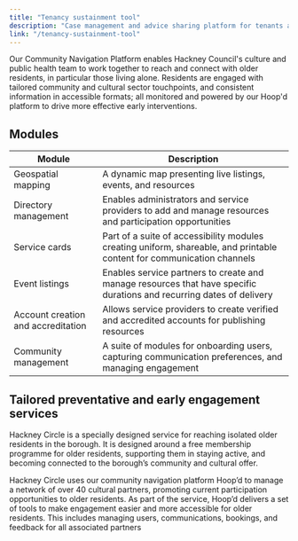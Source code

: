 ```yaml
---
title: "Tenancy sustainment tool"
description: "Case management and advice sharing platform for tenants at risk of losing their home."
link: "/tenancy-sustainment-tool"
---
```


Our Community Navigation Platform enables Hackney Council's culture and public health team to work together to reach and connect with older residents, in particular those living alone. Residents are engaged with tailored community and cultural sector touchpoints, and consistent information in accessible formats; all monitored and powered by our Hoop'd platform to drive more effective early interventions.

<section>
  <h2>Modules</h2>
  <table>
    <thead>
      <tr>
        <th>Module</th>
        <th>Description</th>
      </tr>
    </thead>
    <tbody>
      <tr>
        <td>Geospatial mapping</td>
        <td>A dynamic map presenting live listings, events, and resources</td>
      </tr>
      <tr>
        <td>Directory management</td>
        <td>Enables administrators and service providers to add and manage resources and participation opportunities</td>
      </tr>
      <tr>
        <td>Service cards</td>
        <td>Part of a suite of accessibility modules creating uniform, shareable, and printable content for communication channels</td>
      </tr>
      <tr>
        <td>Event listings</td>
        <td>Enables service partners to create and manage resources that have specific durations and recurring dates of delivery</td>
      </tr>
      <tr>
        <td>Account creation and accreditation</td>
        <td>Allows service providers to create verified and accredited accounts for publishing resources</td>
      </tr>
      <tr>
        <td>Community management</td>
        <td>A suite of modules for onboarding users, capturing communication preferences, and managing engagement</td>
      </tr>
    </tbody>
  </table>
</section>

Tailored preventative and early engagement services
---------------------------------------------------------------------------------------------------------------------------------
Hackney Circle is a specially designed service for reaching isolated older residents in the borough. It is designed around a free membership programme for older residents, supporting them in staying active, and becoming connected to the borough’s community and cultural offer.

Hackney Circle uses our community navigation platform Hoop’d to manage a network of over 40 cultural partners, promoting current participation opportunities to older residents. As part of the service, Hoop’d delivers a set of tools to make engagement easier and more accessible for older residents. This includes managing users, communications, bookings, and feedback for all associated partners
